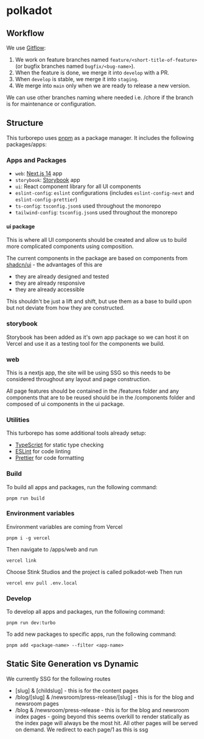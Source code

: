 # polkadot

## Workflow

We use [Gitflow](https://www.atlassian.com/git/tutorials/comparing-workflows/gitflow-workflow):

1. We work on feature branches named `feature/<short-title-of-feature>` (or bugfix branches named `bugfix/<bug-name>`).
2. When the feature is done, we merge it into `develop` with a PR.
3. When `develop` is stable, we merge it into `staging`.
4. We merge into `main` only when we are ready to release a new version.

We can use other branches naming where needed i.e. /chore if the branch is for maintenance or configuration.

## Structure

This turborepo uses [pnpm](https://pnpm.io) as a package manager. It includes the following packages/apps:

### Apps and Packages

- `web`: [Next.js 14](https://nextjs.org) app
- `storybook`: [Storybook](https://storybook.js.org/blog/in-app-tour-for-new-users/) app
- `ui`: React component library for all UI components
- `eslint-config`: `eslint` configurations (includes `eslint-config-next` and `eslint-config-prettier`)
- `ts-config`: `tsconfig.json`s used throughout the monorepo
- `tailwind-config`: `tsconfig.json`s used throughout the monorepo

#### ui package

This is where all UI components should be created and allow us to build more complicated components using composition.

The current components in the package are based on components from [shadcn/ui](https://ui.shadcn.com/) - the advantages of this are

- they are already designed and tested
- they are already responsive
- they are already accessible

This shouldn't be just a lift and shift, but use them as a base to build upon but not deviate from how they are constructed.

### storybook

Storybook has been added as it's own app package so we can host it on Vercel and use it as a testing tool for the components we build.

### web

This is a nextjs app, the site will be using SSG so this needs to be considered throughout any layout and page construction.

All page features should be contained in the /features folder and any components that are to be reused should be in the /components folder and composed of ui components in the ui package.

### Utilities

This turborepo has some additional tools already setup:

- [TypeScript](https://www.typescriptlang.org/) for static type checking
- [ESLint](https://eslint.org/) for code linting
- [Prettier](https://prettier.io) for code formatting

### Build

To build all apps and packages, run the following command:

```
pnpm run build
```

### Environment variables
Environment variables are coming from Vercel
```
pnpm i -g vercel
```

Then navigate to /apps/web and run
```
vercel link
```

Choose Stink Studios and the project is called polkadot-web
Then run

```
vercel env pull .env.local
```

### Develop

To develop all apps and packages, run the following command:

```
pnpm run dev:turbo
```

To add new packages to specific apps, run the following command:

```
pnpm add <package-name> --filter <app-name>
```

## Static Site Generation vs Dynamic

We currently SSG for the following routes

- [slug] & [childslug] - this is for the content pages
- /blog/[slug] & /newsroom/press-release/[slug] - this is for the blog and newsroom pages
- /blog & /newsroom/press-release - this is for the blog and newsroom index pages - going beyond this seems overkill to render statically as the index page will always be the most hit. All other pages will be served on demand. We redirect to each page/1 as this is ssg
